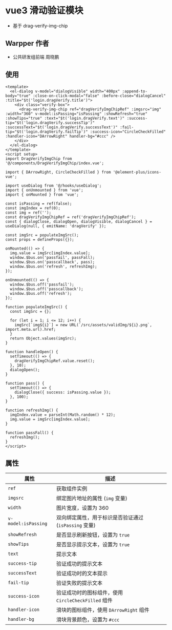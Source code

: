 # vue3 滑动验证模块

- 基于 drag-verify-img-chip

## Warpper 作者

- 公共研发组前端 周晓鹏

## 使用

```vue
<template>
  <el-dialog v-model="dialogVisible" width="400px" :append-to-body="true" :close-on-click-modal="false" :before-close="dialogCancel" :title="$t('login.dragVerify.title')">
    <div class="verify-box">
      <drag-verify-img-chip ref="dragVerifyImgChipRef" :imgsrc="img" :width="360" v-model:isPassing="isPassing" :showRefresh="true" :showTips="true" :text="$t('login.dragVerify.text')" :success-tip="$t('login.dragVerify.successTip')" :successText="$t('login.dragVerify.successText')" :fail-tip="$t('login.dragVerify.failTip')" :success-icon="CircleCheckFilled" :handler-icon="DArrowRight" handler-bg="#ccc" />
    </div>
  </el-dialog>
</template>
<script setup>
import DragVerifyImgChip from '@/components/DragVerifyImgChip/index.vue';

import { DArrowRight, CircleCheckFilled } from '@element-plus/icons-vue';

import useDialog from '@/hooks/useDialog';
import { onUnmounted } from 'vue';
import { onMounted } from 'vue';

const isPassing = ref(false);
const imgIndex = ref(0);
const img = ref('');
const dragVerifyImgChipRef = ref('dragVerifyImgChipRef');
const { dialogClose, dialogOpen, dialogVisible, dialogCancel } = useDialog(null, { emitName: 'dragVerify' });

const imgSrc = populateImgSrc();
const props = defineProps({});

onMounted(() => {
  img.value = imgSrc[imgIndex.value];
  window.$bus.on('passfail', passFall);
  window.$bus.on('passcallback', pass);
  window.$bus.on('refresh', refreshImg);
});

onUnmounted(() => {
  window.$bus.off('passfail');
  window.$bus.off('passcallback');
  window.$bus.off('refresh');
});

function populateImgSrc() {
  const imgSrc = {};

  for (let i = 1; i <= 12; i++) {
    imgSrc[`img${i}`] = new URL(`/src/assets/validImg/${i}.png`, import.meta.url).href;
  }
  return Object.values(imgSrc);
}

function handleOpen() {
  setTimeout(() => {
    dragVerifyImgChipRef.value.reset();
  }, 10);
  dialogOpen();
}

function pass() {
  setTimeout(() => {
    dialogClose({ success: isPassing.value });
  }, 100);
}

function refreshImg() {
  imgIndex.value = parseInt(Math.random() * 12);
  img.value = imgSrc[imgIndex.value];
}

function passFall() {
  refreshImg();
}
</script>
```

## 属性

| 属性                | 描述                                                  |
| ------------------- | ----------------------------------------------------- |
| `ref`               | 获取组件实例                                          |
| `imgsrc`            | 绑定图片地址的属性 (`img` 变量)                       |
| `width`             | 图片宽度，设置为 360                                  |
| `v-model:isPassing` | 双向绑定属性，用于标识是否验证通过 (`isPassing` 变量) |
| `showRefresh`       | 是否显示刷新按钮，设置为 `true`                       |
| `showTips`          | 是否显示提示文本，设置为 `true`                       |
| `text`              | 提示文本                                              |
| `success-tip`       | 验证成功的提示文本                                    |
| `successText`       | 验证成功时的文本提示                                  |
| `fail-tip`          | 验证失败的提示文本                                    |
| `success-icon`      | 验证成功时的图标组件，使用 `CircleCheckFilled` 组件   |
| `handler-icon`      | 滑块的图标组件，使用 `DArrowRight` 组件               |
| `handler-bg`        | 滑块背景颜色，设置为 `#ccc`                           |
